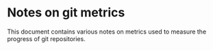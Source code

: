 # Notes on git metrics

This document contains various notes on metrics used to measure the progress of git repositories.